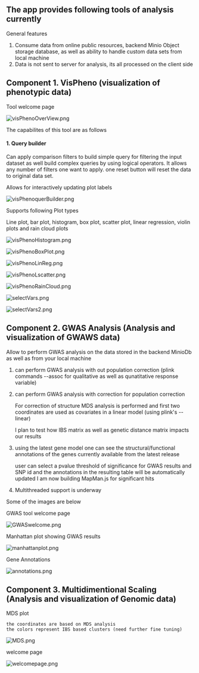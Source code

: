 ## The app provides following tools of analysis currently

General features

1. Consume data from online public resources, backend Minio Object storage database, as well as ability to handle custom data sets from local machine
2. Data is not sent to server for analysis, its all processed on the client side

## Component 1. VisPheno (visualization of phenotypic data)

Tool welcome page

![visPhenoOverView.png](./DocImages/visPhenoOverView.png)


The capabilites of this tool are as follows

#### 1. Query builder

Can apply comparison filters to build simple query for filtering the input dataset as well build complex queries by using logical operators. It allows any number of filters one want to apply. one reset button will reset the data to original data set.

Allows for interactively updating plot labels


![visPhenoquerBuilder.png](./DocImages/visPhenoquerBuilder.png)


Supports following Plot types 

Line plot, bar plot, histogram, box plot, scatter plot, linear regression, violin plots and rain cloud plots

![visPhenoHistogram.png](./DocImages/visPhenoHistogram.png)


![visPhenoBoxPlot.png](./DocImages/visPhenoBoxPlot.png)


![visPhenoLinReg.png](./DocImages/visPhenoLinReg.png)


![visPhenoLscatter.png](./DocImages/visPhenoLscatter.png)


![visPhenoRainCloud.png](./DocImages/visPhenoRainCloud.png)


![selectVars.png](./DocImages/selectVars.png)


![selectVars2.png](./DocImages/selectVars2.png)


## Component 2. GWAS Analysis (Analysis and visualization of GWAWS data)

Allow to perform GWAS analysis on the data stored in the backend MinioDb as well as from your local machine

1. can perform GWAS analysis with out population correction (plink commands --assoc for qualitative as well as qunatitative response variable)
2. can perform GWAS analysis with correction for population correction 

    For correction of structure MDS analysis is performed and first two coordinates are used as covariates in a linear model (using plink's --linear)

    I plan to test how IBS matrix as well as genetic distance matrix impacts our results

3. using the latest gene model one can see the structural/functional annotations of the genes currently available from the latest release

    user can select a pvalue threshold of significance for GWAS results and SNP id and the annotations in the resulting table will be automatically updated
    I am now building MapMan.js for significant hits


4. Multithreaded support is underway

Some of the images are below

GWAS tool welcome page 

![GWASwelcome.png](./DocImages/GWASwelcome.png)

Manhattan plot showing GWAS results

![manhattanplot.png](./DocImages/manhattanplot.png)


Gene Annotations 

![annotations.png](./DocImages/annotations.png)


## Component 3. Multidimentional Scaling (Analysis and visualization of Genomic data)

MDS plot

    the coordinates are based on MDS analysis
    the colors represent IBS based clusters (need further fine tuning)

![MDS.png](./DocImages/MDS.png)



welcome page

![welcomepage.png](./DocImages/welcomepage.png)
